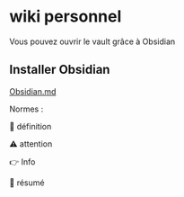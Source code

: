 wiki personnel
===================

Vous pouvez ouvrir le vault grâce à Obsidian

Installer Obsidian
------------------------------

[Obsidian.md](https://obsidian.md/)

Normes :

📔 définition

⚠ attention

👉 Info

👀 résumé
